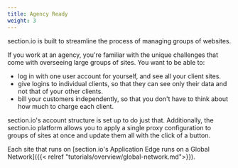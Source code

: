 ```yaml
---
title: Agency Ready
weight: 3
---
```


section.io is built to streamline the process of managing groups of websites.

If you work at an agency, you're familiar with the unique challenges that come with overseeing large groups of sites. You want to be able to:

* log in with one user account for yourself, and see all your client sites.
* give logins to individual clients, so that they can see only their data and not that of your other clients.
* bill your customers independently, so that you don't have to think about how much to charge each client.

section.io's account structure is set up to do just that. Additionally, the section.io platform allows you to apply a single proxy configuration to groups of sites at once and update them all with the click of a button. 

Each site that runs on [section.io's Application Edge runs on a Global Network]({{< relref "tutorials/overview/global-network.md">}}).